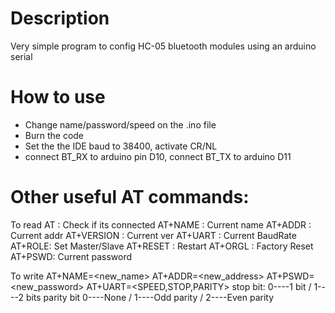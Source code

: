 # Description
Very simple program to config HC-05 bluetooth modules using an arduino serial

# How to use
- Change name/password/speed on the .ino file
- Burn the code
- Set the the IDE baud to 38400, activate CR/NL
- connect BT_RX to arduino pin D10, connect BT_TX to arduino D11
 
# Other useful AT commands:
 
 To read 
 AT : Check if its connected
 AT+NAME : Current name
 AT+ADDR : Current addr
 AT+VERSION : Current ver
 AT+UART : Current BaudRate
 AT+ROLE: Set Master/Slave
 AT+RESET : Restart
 AT+ORGL : Factory Reset
 AT+PSWD: Current password
 
 
 To write
 AT+NAME=<new_name>
 AT+ADDR=<new_address>
 AT+PSWD=<new_password>
 AT+UART=<SPEED,STOP,PARITY>
   stop bit: 0----1 bit / 1----2 bits
   parity bit  0----None / 1----Odd parity /  2----Even parity
